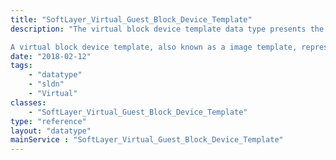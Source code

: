 ```yaml
---
title: "SoftLayer_Virtual_Guest_Block_Device_Template"
description: "The virtual block device template data type presents the structure in which all archived image templates are presented. 

A virtual block device template, also known as a image template, represents the image of a virtual guest instance. "
date: "2018-02-12"
tags:
    - "datatype"
    - "sldn"
    - "Virtual"
classes:
    - "SoftLayer_Virtual_Guest_Block_Device_Template"
type: "reference"
layout: "datatype"
mainService : "SoftLayer_Virtual_Guest_Block_Device_Template"
---
```

